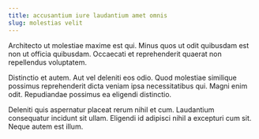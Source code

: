 ```yaml
---
title: accusantium iure laudantium amet omnis
slug: molestias velit
---
```


Architecto ut molestiae maxime est qui. Minus quos ut odit quibusdam est non ut officia quibusdam. Occaecati et reprehenderit quaerat non repellendus voluptatem.

Distinctio et autem. Aut vel deleniti eos odio. Quod molestiae similique possimus reprehenderit dicta veniam ipsa necessitatibus qui. Magni enim odit. Repudiandae possimus ea eligendi distinctio.

Deleniti quis aspernatur placeat rerum nihil et cum. Laudantium consequatur incidunt sit ullam. Eligendi id adipisci nihil a excepturi cum sit. Neque autem est illum.
